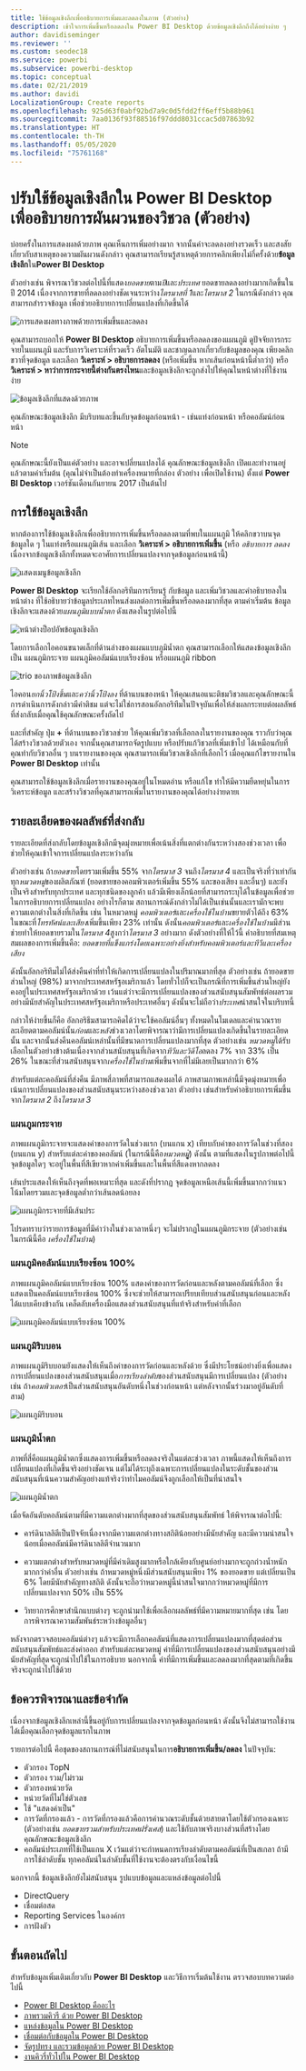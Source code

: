```yaml
---
title: ใช้ข้อมูลเชิงลึกเพื่ออธิบายการเพิ่มและลดลงในภาพ (ตัวอย่าง)
description: เข้าใจการเพิ่มขึ้นหรือลดลงใน Power BI Desktop ด้วยข้อมูลเชิงลึกถึงได้อย่างง่าย ๆ
author: davidiseminger
ms.reviewer: ''
ms.custom: seodec18
ms.service: powerbi
ms.subservice: powerbi-desktop
ms.topic: conceptual
ms.date: 02/21/2019
ms.author: davidi
LocalizationGroup: Create reports
ms.openlocfilehash: 925d63f0abf92bd7a9c0d5fdd2ff6eff5b88b961
ms.sourcegitcommit: 7aa0136f93f88516f97ddd8031ccac5d07863b92
ms.translationtype: HT
ms.contentlocale: th-TH
ms.lasthandoff: 05/05/2020
ms.locfileid: "75761168"
---
```

# <a name="apply-insights-in-power-bi-desktop-to-explain-fluctuations-in-visuals-preview"></a>ปรับใช้ข้อมูลเชิงลึกใน Power BI Desktop เพื่ออธิบายการผันผวนของวิชวล (ตัวอย่าง)

บ่อยครั้งในการแสดงผลด้วยภาพ คุณเห็นการเพิ่มอย่างมาก จากนั้นค่าจะลดลงอย่างรวดเร็ว และสงสัยเกี่ยวกับสาเหตุของความผันผวนดังกล่าว คุณสามารถเรียนรู้สาเหตุด้วยการคลิกเพียงไม่กี่ครั้งด้วย**ข้อมูลเชิงลึก**ใน**Power BI Desktop**

ตัวอย่างเช่น พิจารณาวิชวลต่อไปนี้ที่แสดง*ยอดขาย*ตาม*ปี*และ*ประเทศ* ยอดขายลดลงอย่างมากเกิดขึ้นในปี 2014 เนื่องจากการขายที่ลดลงอย่างชัดเจนระหว่าง*ไตรมาสที่ 1*และ*ไตรมาส 2* ในกรณีดังกล่าว คุณสามารถสำรวจข้อมูล เพื่อช่วยอธิบายการเปลี่ยนแปลงที่เกิดขึ้นได้ 

![การแสดงผลทางภาพด้วยการเพิ่มขึ้นและลดลง](media/desktop-insights/insights_01a.png)

คุณสามารถบอกให้ **Power BI Desktop** อธิบายการเพิ่มขึ้นหรือลดลงของแผนภูมิ ดูปัจจัยการกระจายในแผนภูมิ และรับการวิเคราะห์ที่รวดเร็ว อัตโนมัติ และชาญฉลากเกี่ยวกับข้อมูลของคุณ เพียงคลิกขวาที่จุดข้อมูล และเลือก **วิเคราะห์ > อธิบายการลดลง** (หรือเพิ่มขึ้น หากเส้นก่อนหน้านี้ต่ำกว่า) หรือ **วิเคราะห์ > หาว่าการกระจายนี้ต่างกันตรงไหน**และข้อมูลเชิงลึกจะถูกส่งไปให้คุณในหน้าต่างที่ใช้งานง่าย

![ข้อมูลเชิงลึกที่แสดงด้วยภาพ](media/desktop-insights/insights_01.png)

คุณลักษณะข้อมูลเชิงลึก มีบริบทและขึ้นกับจุดข้อมูลก่อนหน้า - เช่นแท่งก่อนหน้า หรือคอลัมน์ก่อนหน้า

> [!NOTE]
> คุณลักษณะนี้ยังเป็นแค่ตัวอย่าง และอาจเปลี่ยนแปลงได้ คุณลักษณะข้อมูลเชิงลึก เปิดและทำงานอยู่แล้วตามค่าเริ่มต้น (คุณไม่จำเป็นต้องทำเครื่องหมายที่กล่อง ตัวอย่าง เพื่อเปิดใช้งาน) ตั้งแต่ **Power BI Desktop** เวอร์ชันเดือนกันยายน 2017 เป็นต้นไป


## <a name="using-insights"></a>การใช้ข้อมูลเชิงลึก
หากต้องการใช้ข้อมูลเชิงลึกเพื่ออธิบายการเพิ่มขึ้นหรือลดลงตามที่พบในแผนภูมิ ให้คลิกขวาบนจุดข้อมูลใด ๆ ในแท่งหรือแผนภูมิเส้น และเลือก **วิเคราะห์ > อธิบายการเพิ่มขึ้น** (หรือ *อธิบายการ ลดลง* เนื่องจากข้อมูลเชิงลึกทั้งหมดจะอาศัยการเปลี่ยนแปลงจากจุดข้อมูลก่อนหน้านี้)

![แสดงเมนูข้อมูลเชิงลึก](media/desktop-insights/insights_02.png)

**Power BI Desktop** จะเรียกใช้อัลกอริทึมการเรียนรู้ กับข้อมูล และเพิ่มวิชวลและคำอธิบายลงในหน้าต่าง ที่ใช้อธิบายว่าข้อมูลประเภทไหนส่งผลต่อการเพิ่มขึ้นหรือลดลงมากที่สุด ตามค่าเริ่มต้น ข้อมูลเชิงลึกจะแสดงด้วย*แผนภูมิแบบน้ำตก* ดังแสดงในรูปต่อไปนี้

![หน้าต่างป็อปอัพข้อมูลเชิงลึก](media/desktop-insights/insights_03.png)

โดยการเลือกไอคอนขนาดเล็กที่ด้านล่างของแผนแบบภูมิน้ำตก คุณสามารถเลือกให้แสดงข้อมูลเชิงลึก เป็น แผนภูมิกระจาย แผนภูมิคอลัมน์แบบเรียงซ้อน หรือแผนภูมิ ribbon

![trio ของภาพข้อมูลเชิงลึก](media/desktop-insights/insights_04.png)

ไอคอน*ยกนิ้วโป้งขึ้น*และ*คว่านิ้วโป้งลง* ที่ด้านบนของหน้า ให้คุณเสนอแนะติชมวิชวลและคุณลักษณะนี้ การดำเนินการดังกล่าวมีคำติชม แต่จะไม่ใช่การสอนอัลกอริทึมในปัจจุบันเพื่อให้ส่งผลกระทบต่อผลลัพธ์ที่ส่งกลับเมื่อคุณใช้คุณลักษณะครั้งถัดไป

และที่สำคัญ ปุ่ม **+** ที่ด้านบนของวิชวลช่วย ให้คุณเพิ่มวิชวลที่เลือกลงในรายงานของคุณ ราวกับว่าคุณได้สร้างวิชวลด้วยตัวเอง จากนั้นคุณสามารถจัดรูปแบบ หรือปรับแก้วิชวลที่เพิ่มเข้าไป ได้เหมือนกับที่คุณทำกับวิชวลอื่น ๆ บนรายงานของคุณ คุณสามารถเพิ่มวิชวลเชิงลึกที่เลือกไว้ เมื่อคุณแก้ไขรายงานใน **Power BI Desktop** เท่านั้น

คุณสามารถใช้ข้อมูลเชิงลึกเมื่อรายงานของคุณอยู่ในโหมดอ่าน หรือแก้ไข ทำให้มีความยืดหยุ่นในการวิเคราะห์ข้อมูล และสร้างวิชวลที่คุณสามารถเพิ่มในรายงานของคุณได้อย่างง่ายดายเ

## <a name="details-of-the-results-returned"></a>รายละเอียดของผลลัพธ์ที่ส่งกลับ

รายละเอียดที่ส่งกลับโดยข้อมูลเชิงลึกมีจุดมุ่งหมายเพื่อเน้นสิ่งที่แตกต่างกันระหว่างสองช่วงเวลา เพื่อช่วยให้คุณเข้าใจการเปลี่ยนแปลงระหว่างกัน  

ตัวอย่างเช่น ถ้า*ยอดขาย*โดยรวมเพิ่มขึ้น 55% จาก*ไตรมาส 3* จนถึง*ไตรมาส 4* และเป็นจริงที่ว่าเท่ากันทุก*หมวดหมู่*ของผลิตภัณฑ์ (ยอดขายของคอมพิวเตอร์เพิ่มขึ้น 55% และของเสียง และอื่นๆ) และยังเป็นจริงสำหรับทุกประเทศ และทุกชนิดของลูกค้า แล้วมีเพียงเล็กน้อยที่สามารถระบุได้ในข้อมูลเพื่อช่วยในการอธิบายการเปลี่ยนแปลง อย่างไรก็ตาม สถานการณ์ดังกล่าวไม่ได้เป็นเช่นนั้นและเรามักจะพบความแตกต่างในสิ่งที่เกิดขึ้น เช่น ในหมวดหมู่ *คอมพิวเตอร์*และ*เครื่องใช้ในบ้าน*ขยายตัวได้ถึง 63% ในขณะที่*โทรทัศน์และเสียง*เพิ่มขึ้นเพียง 23% เท่านั้น ดังนั้น*คอมพิวเตอร์*และ*เครื่องใช้ในบ้าน*มีส่วนช่วยทำให้ยอดขายรวมใน*ไตรมาส 4*สูงกว่า*ไตรมาส 3* อย่างมาก  ดังตัวอย่างที่ให้ไว้นี้ คำอธิบายที่สมเหตุสมผลของการเพิ่มขึ้นคือ: *ยอดขายที่แข็งแกร่งโดยเฉพาะอย่างยิ่งสำหรับคอมพิวเตอร์และทีวีและเครื่องเสียง* 

ดังนั้นอัลกอริทึมไม่ได้ส่งคืนค่าที่ทำให้เกิดการเปลี่ยนแปลงในปริมาณมากที่สุด ตัวอย่างเช่น ถ้ายอดขายส่วนใหญ่ (98%) มาจากประเทศสหรัฐอเมริกาแล้ว โดยทั่วไปก็จะเป็นกรณีที่การเพิ่มขึ้นส่วนใหญ่ยังคงอยู่ในประเทศสหรัฐอเมริกาด้วย เว้นแต่ว่าจะมีการเปลี่ยนแปลงของส่วนสนับสนุนสัมพัทธ์ต่อผลรวมอย่างมีนัยสำคัญในประเทศสหรัฐอเมริกาหรือประเทศอื่นๆ ดังนั้นจะไม่ถือว่า*ประเทศ*น่าสนใจในบริบทนี้  

กล่าวให้ง่ายขึ้นก็คือ อัลกอริธึมสามารถคิดได้ว่าจะใช้คอลัมน์อื่นๆ ทั้งหมดในโมเดลและคำนวณรายละเอียดตามคอลัมน์นั้น*ก่อน*และ*หลัง*ช่วงเวลาโดยพิจารณาว่ามีการเปลี่ยนแปลงเกิดขึ้นในรายละเอียดนั้น และจากนั้นส่งคืนคอลัมน์เหล่านั้นที่มีขนาดการเปลี่ยนแปลงมากที่สุด ตัวอย่างเช่น *หมวดหมู่*ได้รับเลือกในตัวอย่างข้างต้นเนื่องจากส่วนสนับสนุนที่เกิดจาก*ทีวีและวิดีโอ*ลดลง 7% จาก 33% เป็น 26% ในขณะที่ส่วนสนับสนุนจาก*เครื่องใช้ในบ้าน*เพิ่มขึ้นจากที่ไม่มีเลยเป็นมากกว่า 6% 

สำหรับแต่ละคอลัมน์ที่ส่งคืน มีภาพสี่ภาพที่สามารถแสดงผลได้ ภาพสามภาพเหล่านี้มีจุดมุ่งหมายเพื่อเน้นการเปลี่ยนแปลงของส่วนสนับสนุนระหว่างสองช่วงเวลา ตัวอย่าง เช่นสำหรับคำอธิบายการเพิ่มขึ้นจาก*ไตรมาส 2* ถึง*ไตรมาส 3*

### <a name="the-scatter-plot"></a>แผนภูมกระจาย

ภาพแผนภูมิกระจายจะแสดงค่าของการวัดในช่วงแรก (บนแกน x) เทียบกับค่าของการวัดในช่วงที่สอง (บนแกน y) สำหรับแต่ละค่าของคอลัมน์ (ในกรณีนี้คือ*หมวดหมู่*ู่) ดังนั้น ตามที่แสดงในรูปภาพต่อไปนี้ จุดข้อมูลใดๆ จะอยู่ในพื้นที่สีเขียวหากค่าเพิ่มขึ้นและในพื้นที่สีแดงหากลดลง 

เส้นประแสดงให้เห็นถึงจุดที่พอเหมาะที่สุด และดังที่ปรากฏ จุดข้อมูลเหนือเส้นนี้เพิ่มขึ้นมากกว่าแนวโน้มโดยรวมและจุดข้อมูลต่ำกว่าเส้นลดน้อยลง  

![แผนภูมิกระจายที่มีเส้นประ](media/desktop-insights/insights_01b.png)

โปรดทราบว่ารายการข้อมูลที่มีค่าว่างในช่วงเวลาหนึ่งๆ จะไม่ปรากฏในแผนภูมิกระจาย (ตัวอย่างเช่น ในกรณีนี้คือ *เครื่องใช้ในบ้าน*)

### <a name="the-100-stacked-column-chart"></a>แผนภูมิคอลัมน์แบบเรียงซ้อน 100%

ภาพแผนภูมิคอลัมน์แบบเรียงซ้อน 100% แสดงค่าของการวัดก่อนและหลังตามคอลัมน์ที่เลือก ซึ่งแสดงเป็นคอลัมน์แบบเรียงซ้อน 100% ซึ่งจะช่วยให้สามารถเปรียบเทียบส่วนสนับสนุนก่อนและหลังได้แบบเคียงข้างกัน เคล็ดลับเครื่องมือแสดงส่วนสนับสนุนที่แท้จริงสำหรับค่าที่เลือก

![แผนภูมิคอลัมน์แบบเรียงซ้อน 100%](media/desktop-insights/insights_01c.png)

### <a name="the-ribbon-chart"></a>แผนภูมิริบบอน

ภาพแผนภูมิริบบอนยังแสดงให้เห็นถึงค่าของการวัดก่อนและหลังด้วย ซึ่งมีประโยชน์อย่างยิ่งเพื่อแสดงการเปลี่ยนแปลงของส่วนสนับสนุนเมื่อ*การเรียงลำดับ*ของส่วนสนับสนุนมีการเปลี่ยนแปลง (ตัวอย่างเช่น ถ้า*คอมพิวเตอร์*เป็นส่วนสนับสนุนอันดับหนึ่งในช่วงก่อนหน้า แต่หลังจากนั้นร่วงมาอยู่อันดับที่สาม) 

![แผนภูมิริบบอน](media/desktop-insights/insights_01d.png)

### <a name="the-waterfall-chart"></a>แผนภูมิน้ำตก

ภาพที่สี่คือแผนภูมิน้ำตกซึ่งแสดงการเพิ่มขึ้นหรือลดลงจริงในแต่ละช่วงเวลา ภาพนี้แสดงให้เห็นถึงการเปลี่ยนแปลงที่เกิดขึ้นจริงอย่างชัดเจน แต่ไม่ได้ระบุถึงเฉพาะการเปลี่ยนแปลงในระดับชั้นของส่วนสนับสนุนที่เน้นความสำคัญอย่างแท้จริงว่าทำไมคอลัมน์จึงถูกเลือกให้เป็นที่น่าสนใจ 

![แผนภูมิน้ำตก](media/desktop-insights/insights_01e.png)

เมื่อจัดอันดับคอลัมน์ตามที่มีความแตกต่างมากที่สุดของส่วนสนับสนุนสัมพัทธ์ ให้พิจารณาต่อไปนี้: 

* คาร์ดินาลลิตีเป็นปัจจัยเนื่องจากมีความแตกต่างทางสถิติน้อยอย่างมีนัยสำคัญ และมีความน่าสนใจน้อยเมื่อคอลัมน์มีคาร์ดินาลลิตีจำนวนมาก 

* ความแตกต่างสำหรับหมวดหมู่ที่มีค่าเดิมสูงมากหรือใกล้เคียงกับศูนย์อย่างมากจะถูกถ่วงน้ำหนักมากกว่าค่าอื่น ตัวอย่างเช่น ถ้าหมวดหมู่หนึ่งมีส่วนสนับสนุนเพียง 1% ของยอดขาย แต่เปลี่ยนเป็น 6% โดยมีนัยสำคัญทางสถิติ ดังนั้นจะถือว่าหมวดหมู่นี้น่าสนใจมากกว่าหมวดหมู่ที่มีการเปลี่ยนแปลงจาก 50% เป็น 55% 

* วิทยาการศึกษาสำนึกแบบต่างๆ จะถูกนำมาใช้เพื่อเลือกผลลัพธ์ที่มีความหมายมากที่สุด เช่น โดยการพิจารณาความสัมพันธ์ระหว่างข้อมูลอื่นๆ
 
หลังจากตรวจสอบคอลัมน์ต่างๆ แล้วจะมีการเลือกคอลัมน์ที่แสดงการเปลี่ยนแปลงมากที่สุดต่อส่วนสนับสนุนสัมพัทธ์และส่งค่าออก สำหรับแต่ละหมวดหมู่ ค่าที่มีการเปลี่ยนแปลงของส่วนสนับสนุนอย่างมีนัยสำคัญที่สุดจะถูกนำไปใช้ในการอธิบาย นอกจากนี้ ค่าที่มีการเพิ่มขึ้นและลดลงมากที่สุดตามที่เกิดขึ้นจริงจะถูกนำไปใช้ด้วย


## <a name="considerations-and-limitations"></a>ข้อควรพิจารณาและข้อจำกัด
เนื่องจากข้อมูลเชิงลึกเหล่านี้ขึ้นอยู่กับการเปลี่ยนแปลงจากจุดข้อมูลก่อนหน้า ดังนั้นจึงไม่สามารถใช้งานได้เมื่อคุณเลือกจุดข้อมูลแรกในภาพ 

รายการต่อไปนี้ คือชุดของสถานการณ์ที่ไม่สนับสนุนในการ**อธิบายการเพิ่มขึ้น/ลดลง** ในปัจจุบัน:

* ตัวกรอง TopN
* ตัวกรอง รวม/ไม่รวม
* ตัวกรองหน่วยวัด
* หน่วยวัดที่ไม่ใช่ตัวเลข
* ใช้ "แสดงค่าเป็น"
* การวัดที่กรองแล้ว - การวัดที่กรองแล้วคือการคำนวณระดับชั้นด้วยสายตาโดยใช้ตัวกรองเฉพาะ (ตัวอย่างเช่น *ยอดขายรวมสำหรับประเทศฝรั่งเศส*) และใช้กับภาพจริงบางส่วนที่สร้างโดยคุณลักษณะข้อมูลเชิงลึก
* คอลัมน์ประเภทที่ใช้เป็นแกน X เว้นแต่ว่าจะกำหนดการเรียงลำดับตามคอลัมน์ที่เป็นสเกลา ถ้ามีการใช้ลำดับชั้น ทุกคอลัมน์ในลำดับชั้นที่ใช้งานจะต้องตรงกับเงื่อนไขนี้


นอกจากนี้ ข้อมูลเชิงลึกยังไม่สนับสนุน รูปแบบข้อมูลและแหล่งข้อมูลต่อไปนี้

* DirectQuery
* เชื่อมต่อสด
* Reporting Services ในองค์กร
* การฝังตัว

## <a name="next-steps"></a>ขั้นตอนถัดไป
สำหรับข้อมูลเพิ่มเติมเกี่ยวกับ **Power BI Desktop** และวิธีการเริ่มต้นใช้งาน ตรวจสอบบทความต่อไปนี้

* [Power BI Desktop คืออะไร](desktop-what-is-desktop.md)
* [ภาพรวมคิวรี ด้วย Power BI Desktop](desktop-query-overview.md)
* [แหล่งข้อมูลใน Power BI Desktop](desktop-data-sources.md)
* [เชื่อมต่อกับข้อมูลใน Power BI Desktop](desktop-connect-to-data.md)
* [จัดรูปทรง และรวมข้อมูลด้วย Power BI Desktop](desktop-shape-and-combine-data.md)
* [งานคิวรี่ทั่วไปใน Power BI Desktop](desktop-common-query-tasks.md)   

